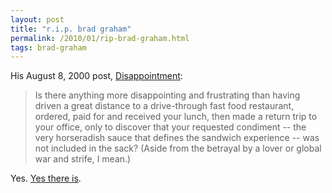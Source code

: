 ```yaml
---
layout: post
title: "r.i.p. brad graham"
permalink: /2010/01/rip-brad-graham.html
tags: brad-graham
---
```


His August 8, 2000 post, [Disappointment](http://www.bradlands.com/dailybrad/disappointment/):

> Is there anything more disappointing and frustrating than having driven a great distance to a drive-through fast food restaurant, ordered, paid for and received your lunch, then made a return trip to your office, only to discover that your requested condiment -- the very horseradish sauce that defines the sandwich experience -- was not included in the sack? (Aside from the betrayal by a lover or global war and strife, I mean.)

Yes. [Yes there is](http://metatalk.metafilter.com/18657/Remembering-our-friend-Brad).